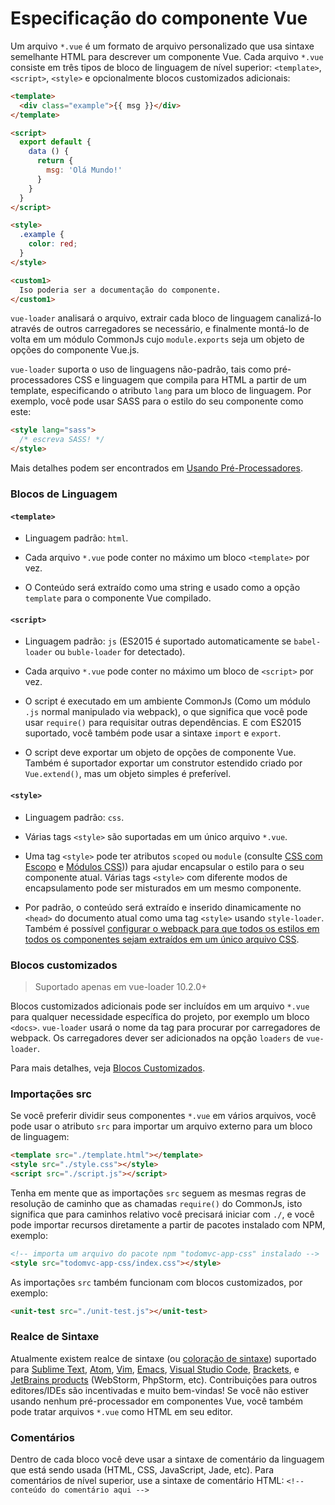 # Especificação do componente Vue

Um arquivo `*.vue` é um formato de arquivo personalizado que usa sintaxe semelhante HTML para descrever um componente Vue. Cada arquivo `*.vue` consiste em três tipos de bloco de linguagem de nível superior: `<template>`, `<script>`, `<style>` e opcionalmente blocos customizados adicionais:

```html
<template>
  <div class="example">{{ msg }}</div>
</template>

<script>
  export default {
    data () {
      return {
        msg: 'Olá Mundo!'
      }
    }
  }
</script>

<style>
  .example {
    color: red;
  }
</style>

<custom1>
  Iso poderia ser a documentação do componente.
</custom1>
```

`vue-loader` analisará o arquivo, extrair cada bloco de linguagem canalizá-lo através de outros carregadores se necessário, e finalmente montá-lo de volta em um módulo CommonJs cujo `module.exports` seja um objeto de opções do componente Vue.js.

`vue-loader` suporta o uso de linguagens não-padrão, tais como pré-processadores CSS e linguagem que compila para HTML a partir de um template, especificando o atributo `lang` para um bloco de linguagem. Por exemplo, você pode usar SASS para o estilo do seu componente como este:

```html
<style lang="sass">
  /* escreva SASS! */
</style>
```

Mais detalhes podem ser encontrados em [Usando Pré-Processadores](../configurations/pre-processors.md).

### Blocos de Linguagem

#### `<template>`

- Linguagem padrão: `html`.

- Cada arquivo `*.vue` pode conter no máximo um bloco `<template>` por vez.

- O Conteúdo será extraído como uma string e usado como a opção `template` para o componente Vue compilado.

#### `<script>`

- Linguagem padrão: `js` \(ES2015 é suportado automaticamente se `babel-loader` ou `buble-loader` for detectado\).

- Cada arquivo `*.vue` pode conter no máximo um bloco de `<script>` por vez.

- O script é executado em um ambiente CommonJs \(Como um módulo `.js` normal manipulado via webpack\), o que significa que você pode usar `require()` para requisitar outras dependências. E com ES2015 suportado, você também pode usar a sintaxe `import` e `export`.

- O script deve exportar um objeto de opções de componente Vue. Também é suportador exportar um construtor estendido criado por `Vue.extend()`, mas um objeto simples é preferível.

#### `<style>`

- Linguagem padrão: `css`.

- Várias tags `<style>` são suportadas em um único arquivo `*.vue`.

- Uma tag `<style>` pode ter atributos `scoped` ou `module` \(consulte [CSS com Escopo](../features/scoped-css.md) e [Módulos CSS](../features/css-modules.md)\)\) para ajudar encapsular o estilo para o seu componente atual. Várias tags `<style>` com diferente modos de encapsulamento pode ser misturados em um mesmo componente.

- Por padrão, o conteúdo será extraído e inserido dinamicamente no `<head>` do documento atual como uma tag `<style>` usando `style-loader`. Também é possível [configurar o webpack para que todos os estilos em todos os componentes sejam extraídos em um único arquivo CSS](../configurations/extract-css.md).

### Blocos customizados

> Suportado apenas em vue-loader 10.2.0+

Blocos customizados adicionais pode ser incluídos em um arquivo `*.vue` para qualquer necessidade específica do projeto, por exemplo um bloco `<docs>`. `vue-loader` usará o nome da tag para procurar por carregadores de webpack. Os carregadores dever ser adicionados na opção `loaders` de `vue-loader`.

Para mais detalhes, veja [Blocos Customizados](../configurations/custom-blocks.md).

### Importações src

Se você preferir dividir seus componentes `*.vue` em vários arquivos, você pode usar o atributo `src` para importar um arquivo externo para um bloco de linguagem:

```html
<template src="./template.html"></template>
<style src="./style.css"></style>
<script src="./script.js"></script>
```

Tenha em mente que as importações `src` seguem as mesmas regras de resolução de caminho que as chamadas `require()` do CommonJs, isto significa que para caminhos relativo você precisará iniciar com `./`, e você pode importar recursos diretamente a partir de pacotes instalado com NPM, exemplo:

```html
<!-- importa um arquivo do pacote npm "todomvc-app-css" instalado -->
<style src="todomvc-app-css/index.css"></style>
```

As importações `src` também funcionam com blocos customizados, por exemplo:

``` html
<unit-test src="./unit-test.js"></unit-test>
```

### Realce de Sintaxe

Atualmente existem realce de sintaxe \(ou [coloração de sintaxe](https://pt.wikipedia.org/wiki/Realce_de_sintaxe)\) suportado para [Sublime Text](https://github.com/vuejs/vue-syntax-highlight), [Atom](https://atom.io/packages/language-vue), [Vim](https://github.com/posva/vim-vue), [Emacs](https://github.com/AdamNiederer/vue-mode), [Visual Studio Code](https://marketplace.visualstudio.com/items/liuji-jim.vue), [Brackets](https://github.com/pandao/brackets-vue), e [JetBrains products](https://plugins.jetbrains.com/plugin/8057) \(WebStorm, PhpStorm, etc\). Contribuições para outros editores/IDEs são incentivadas e muito bem-vindas! Se você não estiver usando nenhum pré-processador em componentes Vue, você também pode tratar arquivos `*.vue` como HTML em seu editor.

### Comentários

Dentro de cada bloco você deve usar a sintaxe de comentário da linguagem que está sendo usada \(HTML, CSS, JavaScript, Jade, etc\). Para comentários de nível superior, use a sintaxe de comentário HTML: `<!-- conteúdo do comentário aqui -->`
